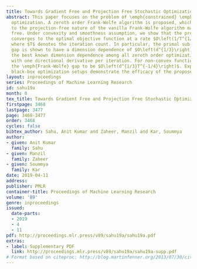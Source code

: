 ```yaml
---
title: Towards Gradient Free and Projection Free Stochastic Optimization
abstract: This paper focuses on the problem of \emph{constrained} \emph{stochastic}
  optimization. A zeroth order Frank-Wolfe algorithm is proposed, which in addition
  to the projection-free nature of the vanilla Frank-Wolfe algorithm makes it gradient
  free. Under convexity and smoothness assumption, we show that the proposed algorithm
  converges to the optimal objective function at a rate $O\left(1/T^{1/3}\right)$,
  where $T$ denotes the iteration count. In particular, the primal sub-optimality
  gap is shown to have a dimension dependence of $O\left(d^{1/3}\right)$, which is
  the best known dimension dependence among all zeroth order optimization algorithms
  with one directional derivative per iteration. For non-convex functions, we obtain
  the \emph{Frank-Wolfe} gap to be $O\left(d^{1/3}T^{-1/4}\right)$. Experiments on
  black-box optimization setups demonstrate the efficacy of the proposed algorithm.
layout: inproceedings
series: Proceedings of Machine Learning Research
id: sahu19a
month: 0
tex_title: Towards Gradient Free and Projection Free Stochastic Optimization
firstpage: 3468
lastpage: 3477
page: 3468-3477
order: 3468
cycles: false
bibtex_author: Sahu, Anit Kumar and Zaheer, Manzil and Kar, Soummya
author:
- given: Anit Kumar
  family: Sahu
- given: Manzil
  family: Zaheer
- given: Soummya
  family: Kar
date: 2019-04-11
address: 
publisher: PMLR
container-title: Proceedings of Machine Learning Research
volume: '89'
genre: inproceedings
issued:
  date-parts:
  - 2019
  - 4
  - 11
pdf: http://proceedings.mlr.press/v89/sahu19a/sahu19a.pdf
extras:
- label: Supplementary PDF
  link: http://proceedings.mlr.press/v89/sahu19a/sahu19a-supp.pdf
# Format based on citeproc: http://blog.martinfenner.org/2013/07/30/citeproc-yaml-for-bibliographies/
---
```

